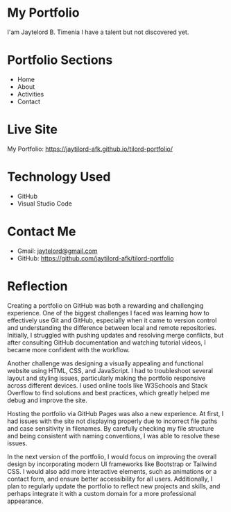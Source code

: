 # My Portfolio
I'am Jaytelord B. Timenia I have a talent but not discovered yet.
# Portfolio Sections
* Home
* About
* Activities
* Contact
# Live Site
My Portfolio: https://jaytilord-afk.github.io/tilord-portfolio/
# Technology Used
* GitHub
* Visual Studio Code
# Contact Me
* Gmail: jaytelord@gmail.com
* GitHub: https://github.com/jaytilord-afk/tilord-portfolio
# Reflection
Creating a portfolio on GitHub was both a rewarding and challenging experience. One of the biggest challenges I faced was learning how to effectively use Git and GitHub, especially when it came to version control and understanding the difference between local and remote repositories. Initially, I struggled with pushing updates and resolving merge conflicts, but after consulting GitHub documentation and watching tutorial videos, I became more confident with the workflow.

Another challenge was designing a visually appealing and functional website using HTML, CSS, and JavaScript. I had to troubleshoot several layout and styling issues, particularly making the portfolio responsive across different devices. I used online tools like W3Schools and Stack Overflow to find solutions and best practices, which greatly helped me debug and improve the site.

Hosting the portfolio via GitHub Pages was also a new experience. At first, I had issues with the site not displaying properly due to incorrect file paths and case sensitivity in filenames. By carefully checking my file structure and being consistent with naming conventions, I was able to resolve these issues.

In the next version of the portfolio, I would focus on improving the overall design by incorporating modern UI frameworks like Bootstrap or Tailwind CSS. I would also add more interactive elements, such as animations or a contact form, and ensure better accessibility for all users. Additionally, I plan to regularly update the portfolio to reflect new projects and skills, and perhaps integrate it with a custom domain for a more professional appearance.

